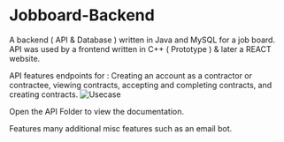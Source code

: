 # Jobboard-Backend
A backend ( API &amp; Database ) written in Java and MySQL for a job board. API was used by a frontend written in C++ ( Prototype ) & later a REACT website.

API features endpoints for : Creating an account as a contractor or contractee, viewing contracts, accepting and completing contracts, and creating contracts. 
![Usecase](https://user-images.githubusercontent.com/88210134/219303485-c14170e5-a57d-4cd5-8e7a-37077d654190.png)

Open the API Folder to view the documentation.

Features many additional misc features such as an email bot.

